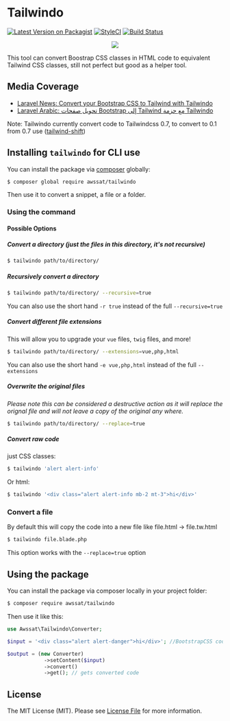 # Tailwindo

[![Latest Version on Packagist](https://img.shields.io/packagist/v/awssat/tailwindo.svg?style=flat-square)](https://packagist.org/packages/awssat/tailwindo)
[![StyleCI](https://styleci.io/repos/110390721/shield?branch=master)](https://styleci.io/repos/110390721)
[![Build Status](https://img.shields.io/travis/awssat/tailwindo/master.svg?style=flat-square)](https://travis-ci.org/awssat/tailwindo)


<p align="center">
  <img src="https://pbs.twimg.com/media/DQ-mDgSX0AUpCPL.png">
</p>
                                                                         


This tool can convert Boostrap CSS classes in HTML code to equivalent Tailwind CSS classes, still not perfect but good as a helper tool.

## Media Coverage 
- [Laravel News: Convert your Bootstrap CSS to Tailwind with Tailwindo](https://laravel-news.com/tailwindo)
- [Laravel Arabic: تحويل صفحات Bootstrap إلى Tailwind مع حزمة Tailwindo](https://laravel-ar.com/article/37/%D8%AA%D8%AD%D9%88%D9%8A%D9%84-%D8%B5%D9%81%D8%AD%D8%A7%D8%AA-bootstrap-%D8%A5%D9%84%D9%89-tailwind-%D9%85%D8%B9-%D8%AD%D8%B2%D9%85%D8%A9-tailwindo)

Note: Tailwindo currently convert code to Tailwindcss 0.7, to convert to 0.1 from 0.7 use ([tailwind-shift](https://github.com/awssat/tailwind-shift))

## Installing `tailwindo` for CLI use

You can install the package via [composer](https://getcomposer.org/doc/00-intro.md) globally:

`$ composer global require awssat/tailwindo`

Then use it to convert a snippet, a file or a folder.

### Using the command

#### Possible Options
##### Convert a directory (just the files in this directory, it's not recursive)
```bash
$ tailwindo path/to/directory/ 
```
##### Recursively convert a directory
```bash
$ tailwindo path/to/directory/ --recursive=true
```
You can also use the short hand `-r true` instead of the full `--recursive=true`

##### Convert different file extensions
This will allow you to upgrade your `vue` files, `twig` files, and more!
```bash
$ tailwindo path/to/directory/ --extensions=vue,php,html
```
You can also use the short hand `-e vue,php,html` instead of the full `--extensions`

##### Overwrite the original files
_Please note this can be considered a destructive action as it will replace the orignal file and will not leave a copy of the original any where._
```bash
$ tailwindo path/to/directory/ --replace=true
```

##### Convert raw code
just CSS classes:

```bash
$ tailwindo 'alert alert-info'
```

Or html:

```bash
$ tailwindo '<div class="alert alert-info mb-2 mt-3">hi</div>'
```

### Convert a file
By default this will copy the code into a new file like file.html -> file.tw.html
```bash
$ tailwindo file.blade.php
```
This option works with the `--replace=true` option

## Using the package

You can install the package via composer locally in your project folder:

```bash 
$ composer require awssat/tailwindo
```

Then use it like this: 

```php
use Awssat\Tailwindo\Converter;

$input = '<div class="alert alert-danger">hi</div>'; //BootstrapCSS code

$output = (new Converter)
            ->setContent($input)
            ->convert()
            ->get(); // gets converted code
```


## License
The MIT License (MIT). Please see [License File](LICENSE.md) for more information.
